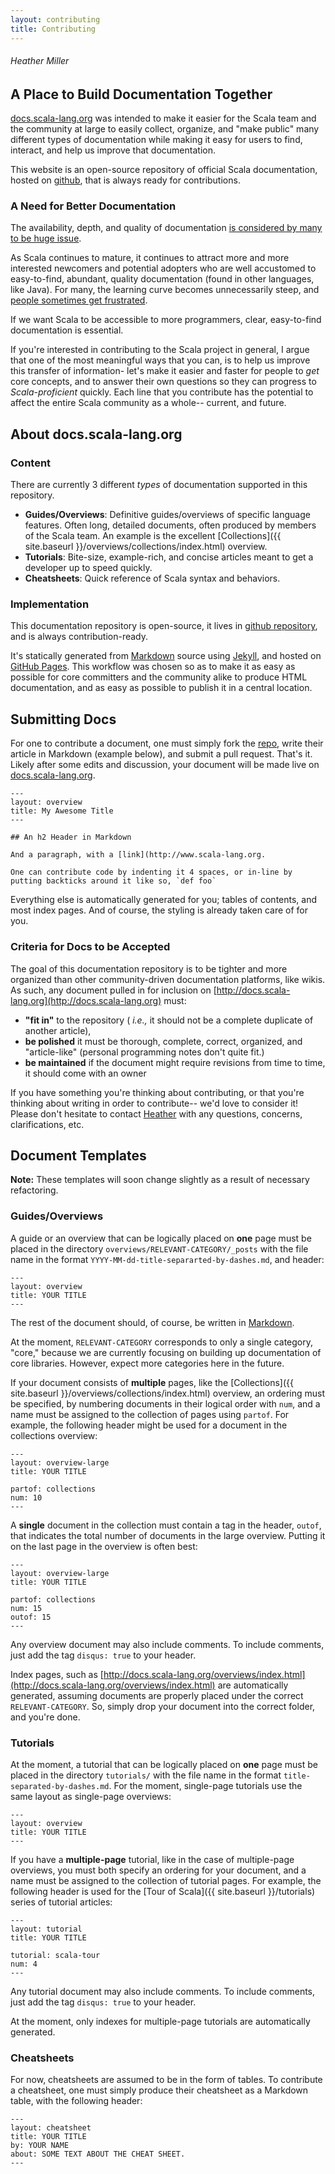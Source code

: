 ```yaml
---
layout: contributing
title: Contributing
---
```


###### Heather Miller

## A Place to Build Documentation Together

[docs.scala-lang.org](http://docs.scala-lang.org) was intended to make it easier for the Scala team and the community at large to easily collect, organize, and "make public" many different types of documentation while making it easy for users to find, interact, and help us improve that documentation. 

This website is an open-source repository of official Scala documentation, hosted on [github](https://github.com/scala/scala.github.com), that is always ready for contributions.

### A Need for Better Documentation

The availability, depth, and quality of documentation [is considered by many to be huge issue](http://www.google.com/moderator/#1/e=945de&t=945de.40). 

As Scala continues to mature, it continues to attract more and more interested newcomers and potential adopters who are well accustomed to easy-to-find, abundant, quality documentation (found in other languages, like Java). For many, the learning curve becomes unnecessarily steep, and [people sometimes get frustrated](http://groups.google.com/group/scala-user/browse_thread/thread/29996782cb8428cd/5ade8462ba30b177). 

If we want Scala to be accessible to more programmers, clear, easy-to-find documentation is essential.

If you're interested in contributing to the Scala project in general, I argue that one of the most meaningful ways that you can, is to help us improve this transfer of information- let's make it easier and faster for people to _get_ core concepts, and to answer their own questions so they can progress to _Scala-proficient_ quickly. Each line that you contribute has the potential to affect the entire Scala community as a whole-- current, and future.

## About docs.scala-lang.org

### Content

There are currently 3 different _types_ of documentation supported in this repository. 

- **Guides/Overviews**: Definitive guides/overviews of specific language features. Often long, detailed documents, often produced by members of the Scala team. An example is the excellent [Collections]({{ site.baseurl }}/overviews/collections/index.html) overview.
- **Tutorials**: Bite-size, example-rich, and concise articles meant to get a developer up to speed quickly. 
- **Cheatsheets**: Quick reference of Scala syntax and behaviors.

### Implementation

This documentation repository is open-source, it lives in [github repository](https://github.com/scala/scala.github.com), and is always contribution-ready. 

It's statically generated from [Markdown](http://en.wikipedia.org/wiki/Markdown) source using [Jekyll](https://github.com/mojombo/jekyll), and hosted on [GitHub Pages](http://pages.github.com/). This workflow was chosen so as to make it as easy as possible for core committers and the community alike to produce HTML documentation, and as easy as possible to publish it in a central location.

## Submitting Docs

For one to contribute a document, one must simply fork the [repo](https://github.com/scala/scala.github.com), write their article in Markdown (example below), and submit a pull request. That's it. Likely after some edits and discussion, your document will be made live on [docs.scala-lang.org](http://docs.scala-lang.org).

    ---
    layout: overview
    title: My Awesome Title
    ---
    
    ## An h2 Header in Markdown

    And a paragraph, with a [link](http://www.scala-lang.org.
	
	One can contribute code by indenting it 4 spaces, or in-line by putting backticks around it like so, `def foo`
	
Everything else is automatically generated for you; tables of contents, and most index pages. And of course, the styling is already taken care of for you.

### Criteria for Docs to be Accepted

The goal of this documentation repository is to be tighter and more organized than other community-driven documentation platforms, like wikis. As such, any document pulled in for inclusion on [http://docs.scala-lang.org](http://docs.scala-lang.org) must:

- **"fit in"** to the repository ( _i.e.,_ it should not be a complete duplicate of another article),
- **be polished** it must be thorough, complete, correct, organized, and "article-like" (personal programming notes don't quite fit.)
- **be maintained** if the document might require revisions from time to time, it should come with an owner

If you have something you're thinking about contributing, or that you're thinking about writing in order to contribute-- we'd love to consider it! Please don't hesitate to contact [Heather](http://people.epfl.ch) with any questions, concerns, clarifications, etc.

## Document Templates

<div class="alert-message info">
  <p><strong>Note:</strong> These templates will soon change slightly as a result of necessary refactoring.</p>
</div>

### Guides/Overviews

A guide or an overview that can be logically placed on **one** page must be placed in the directory `overviews/RELEVANT-CATEGORY/_posts` with the file name in the format `YYYY-MM-dd-title-separarted-by-dashes.md`, and header: 

    ---
    layout: overview
    title: YOUR TITLE
    ---

The rest of the document should, of course, be written in [Markdown](http://en.wikipedia.org/wiki/Markdown).

At the moment, `RELEVANT-CATEGORY` corresponds to only a single category, "core," because we are currently focusing on building up documentation of core libraries. However, expect more categories here in the future.

If your document consists of **multiple** pages, like the [Collections]({{ site.baseurl }}/overviews/collections/index.html) overview, an ordering must be specified, by numbering documents in their logical order with `num`, and a name must be assigned to the collection of pages using `partof`. For example, the following header might be used for a document in the collections overview: 

    ---
    layout: overview-large
    title: YOUR TITLE
    
    partof: collections
    num: 10
    ---

A **single** document in the collection must contain a tag in the header, `outof`, that indicates the total number of documents in the large overview. Putting it on the last page in the overview is often best:

    ---
    layout: overview-large
    title: YOUR TITLE
    
    partof: collections
    num: 15
    outof: 15
    ---

Any overview document may also include comments. To include comments, just add the tag `disqus: true` to your header.

Index pages, such as [http://docs.scala-lang.org/overviews/index.html](http://docs.scala-lang.org/overviews/index.html) are automatically generated, assuming documents are properly placed under the correct `RELEVANT-CATEGORY`. So, simply drop your document into the correct folder, and you're done.

### Tutorials

At the moment, a tutorial that can be logically placed on **one** page must be placed in the directory `tutorials/` with the file name in the format `title-separated-by-dashes.md`. For the moment, single-page tutorials use the same layout as single-page overviews:

    ---
    layout: overview
    title: YOUR TITLE
    ---

If you have a **multiple-page** tutorial, like in the case of multiple-page overviews, you must both specify an ordering for your document, and a name must be assigned to the collection of tutorial pages. For example, the following header is used for the [Tour of Scala]({{ site.baseurl }}/tutorials) series of tutorial articles:

    ---
    layout: tutorial
    title: YOUR TITLE

    tutorial: scala-tour
    num: 4
    ---

Any tutorial document may also include comments. To include comments, just add the tag `disqus: true` to your header.

At the moment, only indexes for multiple-page tutorials are automatically generated.

### Cheatsheets

For now, cheatsheets are assumed to be in the form of tables. To contribute a cheatsheet, one must simply produce their cheatsheet as a Markdown table, with the following header:

    ---
    layout: cheatsheet
    title: YOUR TITLE
    by: YOUR NAME
    about: SOME TEXT ABOUT THE CHEAT SHEET.
    ---



 